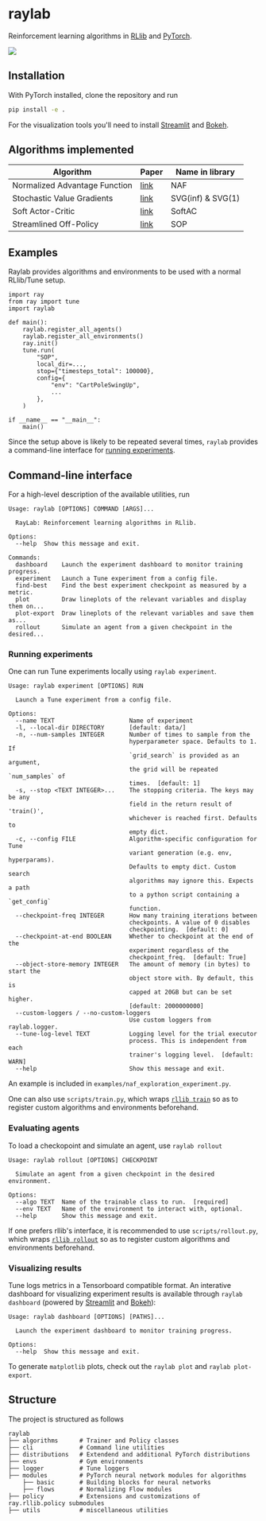 # raylab
Reinforcement learning algorithms in [RLlib](https://github.com/ray-project/ray/tree/master/rllib) and [PyTorch](https://pytorch.org).

![](https://i.imgur.com/DlOemPW.png)

## Installation
With PyTorch installed, clone the repository and run
```bash
pip install -e .
```

For the visualization tools you'll need to install [Streamlit](http://streamlit.io) and [Bokeh](https://docs.bokeh.org/en/latest/).

## Algorithms implemented

| Algorithm | Paper | Name in library |
| --------- | ----- | --------------- |
| Normalized Advantage Function | [link](http://proceedings.mlr.press/v48/gu16.html) | NAF |
| Stochastic Value Gradients | [link](http://papers.nips.cc/paper/5796-learning-continuous-control-policies-by-stochastic-value-gradients) | SVG(inf) & SVG(1) |
| Soft Actor-Critic | [link](http://proceedings.mlr.press/v80/haarnoja18b.html) | SoftAC |
| Streamlined Off-Policy | [link](https://arxiv.org/abs/1910.02208) | SOP |

## Examples

Raylab provides algorithms and environments to be used with a normal RLlib/Tune setup.
```python=
import ray
from ray import tune
import raylab

def main():
    raylab.register_all_agents()
    raylab.register_all_environments()
    ray.init()
    tune.run(
        "SOP",
        local_dir=...,
        stop={"timesteps_total": 100000},
        config={
            "env": "CartPoleSwingUp",
            ...
        },
    )

if __name__ == "__main__":
    main()
```

Since the setup above is likely to be repeated several times, `raylab` provides a command-line interface for [running experiments](#Running-experiments).

## Command-line interface

For a high-level description of the available utilities, run
```
Usage: raylab [OPTIONS] COMMAND [ARGS]...

  RayLab: Reinforcement learning algorithms in RLlib.

Options:
  --help  Show this message and exit.

Commands:
  dashboard    Launch the experiment dashboard to monitor training progress.
  experiment   Launch a Tune experiment from a config file.
  find-best    Find the best experiment checkpoint as measured by a metric.
  plot         Draw lineplots of the relevant variables and display them on...
  plot-export  Draw lineplots of the relevant variables and save them as...
  rollout      Simulate an agent from a given checkpoint in the desired...
```

### Running experiments
One can run Tune experiments locally using `raylab experiment`.
```
Usage: raylab experiment [OPTIONS] RUN

  Launch a Tune experiment from a config file.

Options:
  --name TEXT                     Name of experiment
  -l, --local-dir DIRECTORY       [default: data/]
  -n, --num-samples INTEGER       Number of times to sample from the
                                  hyperparameter space. Defaults to 1. If
                                  `grid_search` is provided as an argument,
                                  the grid will be repeated `num_samples` of
                                  times.  [default: 1]
  -s, --stop <TEXT INTEGER>...    The stopping criteria. The keys may be any
                                  field in the return result of 'train()',
                                  whichever is reached first. Defaults to
                                  empty dict.
  -c, --config FILE               Algorithm-specific configuration for Tune
                                  variant generation (e.g. env, hyperparams).
                                  Defaults to empty dict. Custom search
                                  algorithms may ignore this. Expects a path
                                  to a python script containing a `get_config`
                                  function.
  --checkpoint-freq INTEGER       How many training iterations between
                                  checkpoints. A value of 0 disables
                                  checkpointing.  [default: 0]
  --checkpoint-at-end BOOLEAN     Whether to checkpoint at the end of the
                                  experiment regardless of the
                                  checkpoint_freq.  [default: True]
  --object-store-memory INTEGER   The amount of memory (in bytes) to start the
                                  object store with. By default, this is
                                  capped at 20GB but can be set higher.
                                  [default: 2000000000]
  --custom-loggers / --no-custom-loggers
                                  Use custom loggers from raylab.logger.
  --tune-log-level TEXT           Logging level for the trial executor
                                  process. This is independent from each
                                  trainer's logging level.  [default: WARN]
  --help                          Show this message and exit.
```
An example is included in `examples/naf_exploration_experiment.py`.

One can also use `scripts/train.py`, which wraps
[`rllib train`](https://ray.readthedocs.io/en/latest/rllib-training.html#rllib-training-apis)
so as to register custom algorithms and environments beforehand.

### Evaluating agents
To load a checkopoint and simulate an agent, use `raylab rollout`
```
Usage: raylab rollout [OPTIONS] CHECKPOINT

  Simulate an agent from a given checkpoint in the desired environment.

Options:
  --algo TEXT  Name of the trainable class to run.  [required]
  --env TEXT   Name of the environment to interact with, optional.
  --help       Show this message and exit.
```

If one prefers rllib's interface, it is recommended to use `scripts/rollout.py`, which wraps
[`rllib rollout`](https://ray.readthedocs.io/en/latest/rllib-training.html#evaluating-trained-policies)
so as to register custom algorithms and environments beforehand.

### Visualizing results
Tune logs metrics in a Tensorboard compatible format. An interative dashboard for visualizing experiment results is available through `raylab dashboard` (powered by [Streamlit](http://streamlit.io) and [Bokeh](https://docs.bokeh.org/en/latest/)):
```
Usage: raylab dashboard [OPTIONS] [PATHS]...

  Launch the experiment dashboard to monitor training progress.

Options:
  --help  Show this message and exit.

```
To generate `matplotlib` plots, check out the `raylab plot` and `raylab plot-export`.

## Structure
The project is structured as follows

    raylab
    ├── algorithms      # Trainer and Policy classes
    ├── cli             # Command line utilities
    ├── distributions   # Extendend and additional PyTorch distributions
    ├── envs            # Gym environments
    ├── logger          # Tune loggers
    ├── modules         # PyTorch neural network modules for algorithms
        ├── basic       # Building blocks for neural networks
        ├── flows       # Normalizing Flow modules
    ├── policy          # Extensions and customizations of ray.rllib.policy submodules
    ├── utils           # miscellaneous utilities
